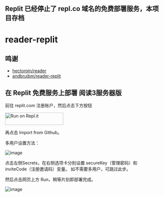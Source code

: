 ## Replit 已经停止了 repl.co 域名的免费部署服务，本项目存档

# reader-replit

## 鸣谢
- [hectorqin/reader](https://github.com/hectorqin/reader)
- [andbruibm/reader-replit](https://github.com/andbruibm/reader-replit)

## 在 Replit 免费服务上部署 阅读3服务器版

前往 replit.com 注册账户，然后点击下方按钮

<a href="https://repl.it/github/wy580477/reader-replit">
  <img alt="Run on Repl.it" src="https://repl.it/badge/github/andbruibm/reader-replit" style="height: 40px; width: 190px;" />
</a>

再点击 Import from Github。

多用户设置方法：

![image](https://user-images.githubusercontent.com/98247050/205486934-e2644eff-465d-4f4c-b0ac-68bb33e80cd7.png)

点击左侧Secrets，在右侧选项卡分别设置 secureKey（管理密码）和 inviteCode（注册邀请码）变量。
如不需要多用户，可跳过此步。

然后点击网页上方 Run，稍等片刻即部署完成。

![image](https://user-images.githubusercontent.com/98247050/205486877-36558e55-b423-4fe3-8477-3ddbe6bd6c09.png)
